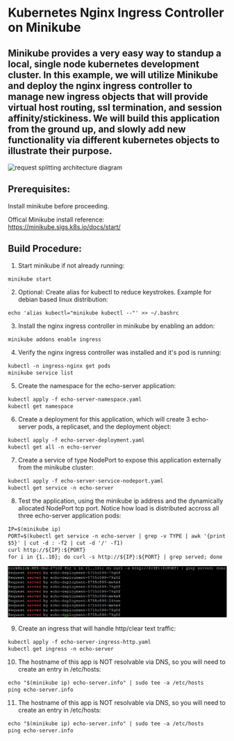 # Kubernetes Nginx Ingress Controller on Minikube 
## Minikube provides a very easy way to standup a local, single node kubernetes development cluster. In this example, we will utilize Minikube and deploy the nginx ingress controller to manage new ingress objects that will provide virtual host routing, ssl termination, and session affinity/stickiness. We will build this application from the ground up, and slowly add new functionality via different kubernetes objects to illustrate their purpose.  

![request splitting architecture diagram](ambassador_request_splitting_arch.png)

## Prerequisites:  
Install minikube before proceeding.  

Offical Minikube install reference:  
https://minikube.sigs.k8s.io/docs/start/ 

## Build Procedure:
1. Start minikube if not already running:  
  ```shell
  minikube start  
  ```
  
2. Optional: Create alias for kubectl to reduce keystrokes. Example for debian based linux distribution:  
  ```shell  
  echo 'alias kubectl="minikube kubectl --"' >> ~/.bashrc   
  ```
  
3. Install the nginx ingress controller in minikube by enabling an addon:  
  ```shell  
  minikube addons enable ingress  
  ```

4. Verify the nginx ingress controller was installed and it's pod is running:  
  ```shell
  kubectl -n ingress-nginx get pods
  minikube service list
  ```

5. Create the namespace for the echo-server application:  
  ```shell
  kubectl apply -f echo-server-namespace.yaml
  kubectl get namespace
  ```
  
6. Create a deployment for this application, which will create 3 echo-server pods, a replicaset, and the deployment object:   
  ```shell
  kubectl apply -f echo-server-deployment.yaml
  kubectl get all -n echo-server
  ```

7. Create a service of type NodePort to expose this application externally from the minikube cluster:  
  ```shell
  kubectl apply -f echo-server-service-nodeport.yaml
  kubectl get service -n echo-server
  ```
  
8. Test the application, using the minikube ip address and the dynamically allocated NodePort tcp port. Notice how load is distributed accross all three echo-server application pods:  
  ```shell
  IP=$(minikube ip)
  PORT=$(kubectl get service -n echo-server | grep -v TYPE | awk '{print $5}' | cut -d : -f2 | cut -d '/' -f1)
  curl http://${IP}:${PORT}
  for i in {1..10}; do curl -s http://${IP}:${PORT} | grep served; done
  ```
      
  ![deployment_testing_results](nginx_ingress_controller_deployment_testing_results.png)
  
9. Create an ingress that will handle http/clear text traffic:  
  ```shell
  kubectl apply -f echo-server-ingress-http.yaml
  kubectl get ingress -n echo-server
  ```
  
10. The hostname of this app is NOT resolvable via DNS, so you will need to create an entry in /etc/hosts:
  ```shell
  echo "$(minikube ip) echo-server.info" | sudo tee -a /etc/hosts
  ping echo-server.info
  ```
  
11. The hostname of this app is NOT resolvable via DNS, so you will need to create an entry in /etc/hosts:
  ```shell
  echo "$(minikube ip) echo-server.info" | sudo tee -a /etc/hosts
  ping echo-server.info
  ```


